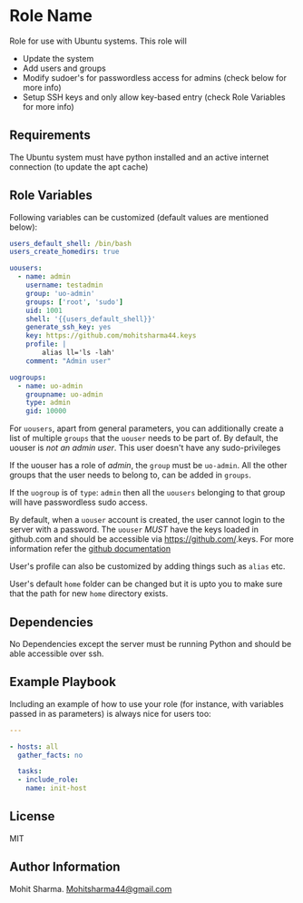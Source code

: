 Role Name
=========

Role for use with Ubuntu systems. This role will
- Update the system
- Add users and groups
- Modify sudoer's for passwordless access for admins (check below for more info)
- Setup SSH keys and only allow key-based entry (check Role Variables for more info)

Requirements
------------

The Ubuntu system must have python installed and an active internet connection
(to update the apt cache)

Role Variables
--------------

Following variables can be customized (default values are mentioned below):

``` yaml
users_default_shell: /bin/bash
users_create_homedirs: true

uousers:
  - name: admin
    username: testadmin
    group: 'uo-admin'
    groups: ['root', 'sudo']
    uid: 1001
    shell: '{{users_default_shell}}'
    generate_ssh_key: yes
    key: https://github.com/mohitsharma44.keys
    profile: |
        alias ll='ls -lah'
    comment: "Admin user"

uogroups:
  - name: uo-admin
    groupname: uo-admin
    type: admin
    gid: 10000

```
For `uousers`, apart from general parameters, you can additionally create a list of
multiple `groups` that the `uouser` needs to be part of. By default, the uouser
is *not an admin user*. This user doesn't have any sudo-privileges

If the uouser has a role of *admin*, the `group` must be `uo-admin`. All the other
groups that the user needs to belong to, can be added in `groups`.

If the `uogroup` is of `type`: `admin` then all the `uousers` belonging to that
group will have passwordless sudo access.

By default, when a `uouser` account is created, the user cannot login to the server
with a password. The `uouser` *MUST* have the keys loaded in github.com and should
be accessible via https://github.com/<uouser>.keys. For more information refer
the [github documentation](https://help.github.com/articles/adding-a-new-ssh-key-to-your-github-account/)

User's profile can also be customized by adding things such as `alias` etc.

User's default `home` folder can be changed but it is upto you to make sure that
the path for new `home` directory exists.

Dependencies
------------

No Dependencies except the server must be running Python and should be able
accessible over ssh.

Example Playbook
----------------

Including an example of how to use your role (for instance, with variables passed in as parameters) is always nice for users too:

``` yaml
---

- hosts: all
  gather_facts: no

  tasks:
  - include_role:
    name: init-host
```

License
-------

MIT

Author Information
------------------

Mohit Sharma. Mohitsharma44@gmail.com

